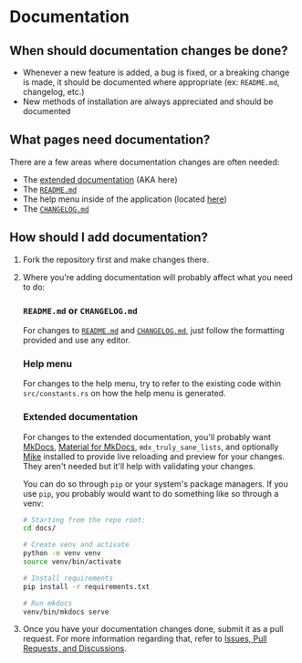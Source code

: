 # Documentation

## When should documentation changes be done?

- Whenever a new feature is added, a bug is fixed, or a breaking change is made, it should be documented where appropriate (ex: `README.md`, changelog, etc.)
- New methods of installation are always appreciated and should be documented

## What pages need documentation?

There are a few areas where documentation changes are often needed:

- The [extended documentation](https://clementtsang.github.io/bottom/nightly/) (AKA here)
- The [`README.md`](https://github.com/ClementTsang/bottom/blob/master/README.md)
- The help menu inside of the application (located [here](https://github.com/ClementTsang/bottom/blob/master/src/constants.rs))
- The [`CHANGELOG.md`](https://github.com/ClementTsang/bottom/blob/master/CHANGELOG.md)

## How should I add documentation?

1. Fork the repository first and make changes there.

2. Where you're adding documentation will probably affect what you need to do:

   ### `README.md` or `CHANGELOG.md`

   For changes to [`README.md`](https://github.com/ClementTsang/bottom/blob/master/README.md) and [`CHANGELOG.md`](https://github.com/ClementTsang/bottom/blob/master/CHANGELOG.md), just follow the formatting provided and use any editor.

   ### Help menu

   For changes to the help menu, try to refer to the existing code within `src/constants.rs` on how the help menu is generated.

   ### Extended documentation

   For changes to the extended documentation, you'll probably want [MkDocs](https://www.mkdocs.org/), [Material for MkDocs](https://squidfunk.github.io/mkdocs-material/), `mdx_truly_sane_lists`, and optionally [Mike](https://github.com/jimporter/mike) installed to provide live reloading and preview for your changes. They aren't needed but it'll help with validating your changes.

   You can do so through `pip` or your system's package managers. If you use `pip`, you probably would want to do something like so through a venv:

   ```bash
   # Starting from the repo root:
   cd docs/

   # Create venv and activate
   python -m venv venv
   source venv/bin/activate

   # Install requirements
   pip install -r requirements.txt

   # Run mkdocs
   venv/bin/mkdocs serve
   ```

3. Once you have your documentation changes done, submit it as a pull request. For more information regarding that, refer to [Issues, Pull Requests, and Discussions](../issues-and-pull-requests/).
